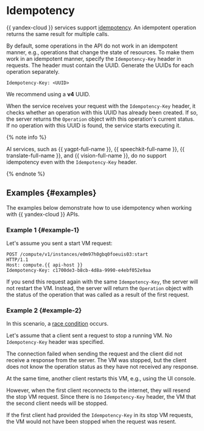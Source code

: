 # Idempotency

{{ yandex-cloud }} services support [idempotency](https://en.wikipedia.org/wiki/Idempotence). An idempotent operation returns the same result for multiple calls.

By default, some operations in the API do not work in an idempotent manner, e.g., operations that change the state of resources. To make them work in an idempotent manner, specify the `Idempotency-Key` header in requests. The header must contain the UUID. Generate the UUIDs for each operation separately.

```
Idempotency-Key: <UUID>
```

We recommend using a **v4** UUID.

When the service receives your request with the `Idempotency-Key` header, it checks whether an operation with this UUID has already been created. If so, the server returns the `Operation` object with this operation's current status. If no operation with this UUID is found, the service starts executing it.


{% note info %}

AI services, such as {{ yagpt-full-name }}, {{ speechkit-full-name }}, {{ translate-full-name }}, and {{ vision-full-name }}, do no support idempotency even with the `Idempotency-Key` header.

{% endnote %}


## Examples {#examples}

The examples below demonstrate how to use idempotency when working with {{ yandex-cloud }} APIs.

### Example 1 {#example-1}

Let's assume you sent a start VM request:

```
POST /compute/v1/instances/e0m97h0gbq0foeuis03:start
HTTP/1.1
Host: compute.{{ api-host }}
Idempotency-Key: c1700de3-b8cb-4d8a-9990-e4ebf052e9aa
```

If you send this request again with the same `Idempotency-Key`, the server will not restart the VM. Instead, the server will return the `Operation` object with the status of the operation that was called as a result of the first request.

### Example 2 {#example-2}

In this scenario, a [race condition](https://en.wikipedia.org/wiki/Race_condition) occurs.

Let's assume that a client sent a request to stop a running VM. No `Idempotency-Key` header was specified.

The connection failed when sending the request and the client did not receive a response from the server. The VM was stopped, but the client does not know the operation status as they have not received any response.

At the same time, another client restarts this VM, e.g., using the UI console.

However, when the first client reconnects to the internet, they will resend the stop VM request. Since there is no `Idempotency-Key` header, the VM that the second client needs will be stopped.

If the first client had provided the `Idempotency-Key` in its stop VM requests, the VM would not have been stopped when the request was resent.
